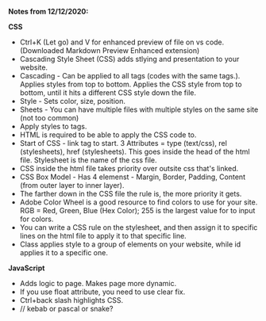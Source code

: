 **Notes from 12/12/2020:**

**CSS**
- Ctrl+K (Let go) and V for enhanced preview of file on vs code. (Downloaded Markdown Preview Enhanced extension)
- Cascading Style Sheet (CSS) adds stlying and presentation to your website.
- Cascading - Can be applied to all tags (codes with the same tags.). Applies styles from top to bottom. Applies the CSS style from top to bottom, until it hits a different
  CSS style down the file.
- Style - Sets color, size, position.
- Sheets - You can have multiple files with multiple styles on the same site (not too common)
- Apply styles to tags.
- HTML is required to be able to apply the CSS code to.
- Start of CSS - link tag to start. 3 Attributes = type (text/css), rel (stylesheets), href (stylesheets). This goes inside the head of the html file. Stylesheet is the name of 
  the css file.
- CSS inside the html file takes priority over outsite css that's linked.
- CSS Box Model - Has 4 elemenst - Margin, Border, Padding, Content (from outer layer to inner layer).
- The farther down in the CSS file the rule is, the more priority it gets.
- Adobe Color Wheel is a good resource to find colors to use for your site. RGB = Red, Green, Blue (Hex Color); 255 is the largest value for to input for colors.
- You can write a CSS rule on the stylesheet, and then assign it to specific lines on the html file to apply it to that specific line.
- Class applies style to a group of elements on your website, while id applies it to a specific one.

**JavaScript**

- Adds logic to page. Makes page more dynamic.
- If you use float attribute, you need to use clear fix.
- Ctrl+back slash highlights CSS.
- // kebab or pascal or snake?
